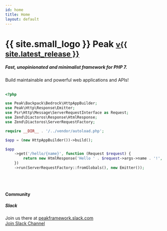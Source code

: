 ```yaml
---
id: home
title: Home
layout: default
---
```


<h1 class="h1-logo text-center">{{ site.small_logo }} Peak 
<small><a href="{{ site.latest_release_url }}">v{{ site.latest_release }}</a></small>
</h1>

<h5 class="text-center">Fast, unopinionated and minimalist framework for PHP 7.</h5>
<div class="text-center">Build maintainable and powerful web applications and APIs!</div>
<br>

```php
<?php

use Peak\Backpack\Bedrock\HttpAppBuilder;
use Peak\Http\Response\Emitter;
use Psr\Http\Message\ServerRequestInterface as Request;
use Zend\Diactoros\Response\HtmlResponse;
use Zend\Diactoros\ServerRequestFactory;

require __DIR__ . '/../vendor/autoload.php';

$app = (new HttpAppBuilder())->build();

$app
    ->get('/hello/{name}', function (Request $request) {
        return new HtmlResponse('Hello ' . $request->args->name . '!', 200);
    })
    ->run(ServerRequestFactory::fromGlobals(), new Emitter());
```

<br><br>

<div class="text-center">

<h4>Community</h4>

<h5>Slack</h5>
Join us there at <a href="https://peakframework.slack.com">peakframework.slack.com</a><br>
<a class="pull-right btn btn-sm btn-warning" href="https://join.slack.com/t/peakframework/shared_invite/enQtNzQ3NDQyNTg2Mjk0LTJhMjg1YmFhMjgyYTczYWRlMGYxZDkxNGVjNTcxYTlhYTdjZTUzMzRmYTY5NTIzYzgzZWVlYjQyMzBiMmE1OWY">Join Slack Channel</a>

</div>
        
